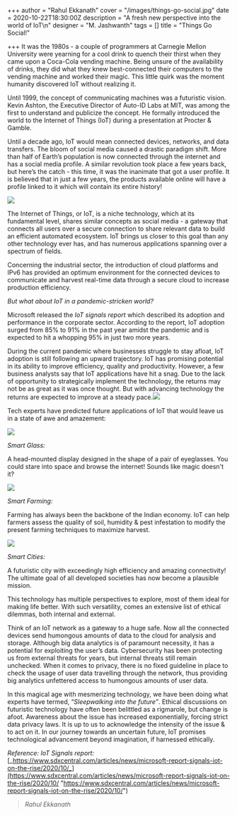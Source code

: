 +++
author = "Rahul Ekkanath"
cover = "/images/things-go-social.jpg"
date = 2020-10-22T18:30:00Z
description = "A fresh new perspective into the world of IoT\n"
designer = "M. Jashwanth"
tags = []
title = "Things Go Social!"

+++
It was the 1980s - a couple of programmers at Carnegie Mellon University were yearning for a cool drink to quench their thirst when they came upon a Coca-Cola vending machine. Being unsure of the availability of drinks, they did what they knew best-connected their computers to the vending machine and worked their magic. This little quirk was the moment humanity discovered IoT without realizing it.

Until 1999, the concept of communicating machines was a futuristic vision. Kevin Ashton, the Executive Director of Auto-ID Labs at MIT, was among the first to understand and publicize the concept. He formally introduced the world to the Internet of Things (IoT) during a presentation at Procter & Gamble.

Until a decade ago, IoT would mean connected devices, networks, and data transfers. The bloom of social media caused a drastic paradigm shift. More than half of Earth’s population is now connected through the internet and has a social media profile. A similar revolution took place a few years back, but here’s the catch - this time, it was the inanimate that got a user profile. It is believed that in just a few years, the products available online will have a profile linked to it which will contain its entire history!

![](/images/top-20-emerging-iot-trends-that-will-shape-your-future-soon.jpeg)

The Internet of Things, or IoT, is a niche technology, which at its fundamental level, shares similar concepts as social media - a gateway that connects all users over a secure connection to share relevant data to build an efficient automated ecosystem. IoT brings us closer to this goal than any other technology ever has, and has numerous applications spanning over a spectrum of fields.

Concerning the industrial sector, the introduction of cloud platforms and IPv6 has provided an optimum environment for the connected devices to communicate and harvest real-time data through a secure cloud to increase production efficiency.

_But what about IoT in a pandemic-stricken world?_

Microsoft released the _IoT signals report_ which described its adoption and performance in the corporate sector. According to the report, IoT adoption surged from 85% to 91% in the past year amidst the pandemic and is expected to hit a whopping 95% in just two more years.

During the current pandemic where businesses struggle to stay afloat, IoT adoption is still following an upward trajectory. IoT has promising potential in its ability to improve efficiency, quality and productivity. However, a few business analysts say that IoT applications have hit a snag. Due to the lack of opportunity to strategically implement the technology, the returns may not be as great as it was once thought. But with advancing technology the returns are expected to improve at a steady pace.![](/images/internet-of-things-line-two-color-icons-by-icon-valley.png)

Tech experts have predicted future applications of IoT that would leave us in a state of awe and amazement:

![](/images/pasted-image-0.png)

_Smart Glass:_

A head-mounted display designed in the shape of a pair of eyeglasses. You could stare into space and browse the internet! Sounds like magic doesn't it?

![](/images/pasted-image-0-1.png)

_Smart Farming:_

Farming has always been the backbone of the Indian economy. IoT can help farmers assess the quality of soil, humidity & pest infestation to modify the present farming techniques to maximize harvest.

![](/images/pasted-image-0-2.png)

_Smart Cities:_

A futuristic city with exceedingly high efficiency and amazing connectivity! The ultimate goal of all developed societies has now become a plausible mission.

This technology has multiple perspectives to explore, most of them ideal for making life better. With such versatility, comes an extensive list of ethical dilemmas, both internal and external.

Think of an IoT network as a gateway to a huge safe. Now all the connected devices send humongous amounts of data to the cloud for analysis and storage. Although big data analytics is of paramount necessity, it has a potential for exploiting the user’s data. Cybersecurity has been protecting us from external threats for years, but internal threats still remain unchecked. When it comes to privacy, there is no fixed guideline in place to check the usage of user data travelling through the network, thus providing big analytics unfettered access to humongous amounts of user data.

In this magical age with mesmerizing technology, we have been doing what experts have termed, “_Sleepwalking into the future”_. Ethical discussions on futuristic technology have often been belittled as a rigmarole, but change is afoot. Awareness about the issue has increased exponentially, forcing strict data privacy laws. It is up to us to acknowledge the intensity of the issue & to act on it. In our journey towards an uncertain future, IoT promises technological advancement beyond imagination, if harnessed ethically.

_Reference: IoT Signals report:_ [_https://www.sdxcentral.com/articles/news/microsoft-report-signals-iot-on-the-rise/2020/10/_](https://www.sdxcentral.com/articles/news/microsoft-report-signals-iot-on-the-rise/2020/10/ "https://www.sdxcentral.com/articles/news/microsoft-report-signals-iot-on-the-rise/2020/10/")

> _Rahul Ekkanath_